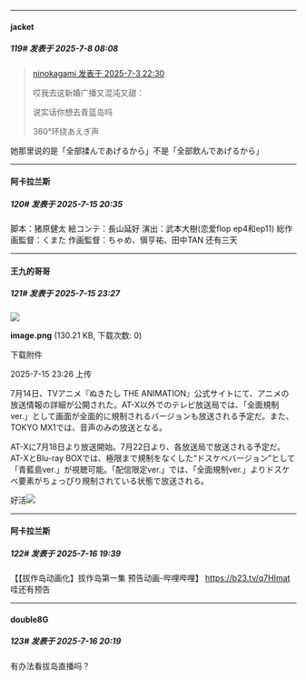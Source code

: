 ﻿
*****

####  jacket  
##### 119#       发表于 2025-7-8 08:08

<blockquote><a href="httphttps://stage1st.com/2b/forum.php?mod=redirect&amp;goto=findpost&amp;pid=68041973&amp;ptid=2169941" target="_blank">ninokagami 发表于 2025-7-3 22:30</a>

哎我去这新婚广播又混沌又甜：

说实话你想去青蓝岛吗

360°环绕あえぎ声</blockquote>
她那里说的是「全部揉んであげるから」不是「全部飲んであげるから」

*****

####  阿卡拉兰斯  
##### 120#       发表于 2025-7-15 20:35

脚本：猪原健太
絵コンテ：長山延好
演出：武本大樹(恋爱flop ep4和ep11)
総作画監督：くまた
作画監督：ちゃめ、愼亨祐、田中TAN
还有三天


*****

####  王九的哥哥  
##### 121#       发表于 2025-7-15 23:27

<img src="https://img.stage1st.com/forum/202507/15/232632m9cw0h6ch96cp06l.png" referrerpolicy="no-referrer">

<strong>image.png</strong> (130.21 KB, 下载次数: 0)

下载附件

2025-7-15 23:26 上传

7月14日、TVアニメ『ぬきたし THE ANIMATION』公式サイトにて、アニメの放送情報の詳細が公開された。AT-X以外でのテレビ放送局では、「全面規制ver.」として画面が全面的に規制されるバージョンも放送される予定だ。また、TOKYO MX1では、音声のみの放送となる。

AT-Xに7月18日より放送開始。7月22日より、各放送局で放送される予定だ。AT-XとBlu-ray BOXでは、極限まで規制をなくした“ドスケベバージョン”として「青藍島ver.」が視聴可能。「配信限定ver.」では、「全面規制ver.」よりドスケベ要素がちょっぴり規制されている状態で放送される。

好活<img src="https://static.stage1st.com/image/smiley/face2017/067.png" referrerpolicy="no-referrer">


*****

####  阿卡拉兰斯  
##### 122#       发表于 2025-7-16 19:39

【【拔作岛动画化】拔作岛第一集 预告动画-哔哩哔哩】 https://b23.tv/q7HImat
哇还有预告


*****

####  double8G  
##### 123#       发表于 2025-7-16 20:19

有办法看拔岛直播吗？

